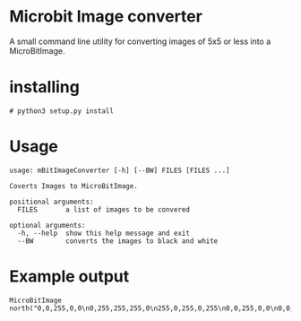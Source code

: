 Microbit Image converter
===

A small command line utility for converting images of 5x5 or less into a MicroBitImage.

# installing

```
# python3 setup.py install
```


# Usage

```
usage: mBitImageConverter [-h] [--BW] FILES [FILES ...]

Coverts Images to MicroBitImage.

positional arguments:
  FILES       a list of images to be convered

optional arguments:
  -h, --help  show this help message and exit
  --BW        converts the images to black and white
```

# Example output

```
MicroBitImage north("0,0,255,0,0\n0,255,255,255,0\n255,0,255,0,255\n0,0,255,0,0\n0,0,255,0,0\n");
```